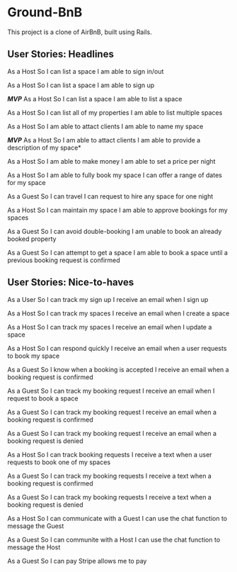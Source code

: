 # Ground-BnB
This project is a clone of AirBnB, built using Rails.

User Stories: Headlines
------------

As a Host
So I can list a space
I am able to sign in/out

As a Host
So I can list a space
I am able to sign up

***MVP***
As a Host
So I can list a space
I am able to list a space

As a Host
So I can list all of my properties
I am able to list multiple spaces

As a Host
So I am able to attact clients
I am able to name my space

***MVP***
As a Host
So I am able to attact clients
I am able to provide a description of my space*

As a Host
So I am able to make money
I am able to set a price per night

As a Host
So I am able to fully book my space
I can offer a range of dates for my space

As a Guest
So I can travel
I can request to hire any space for one night

As a Host
So I can maintain my space
I am able to approve bookings for my spaces

As a Guest
So I can avoid double-booking
I am unable to book an already booked property

As a Guest
So I can attempt to get a space
I am able to book a space until a previous booking request is confirmed


User Stories: Nice-to-haves
-------------
As a User
So I can track my sign up
I receive an email when I sign up

As a Host
So I can track my spaces
I receive an email when I create a space

As a Host
So I can track my spaces
I receive an email when I update a space

As a Host
So I can respond quickly
I receive an email when a user requests to book my space

As a Guest
So I know when a booking is accepted
I receive an email when a booking request is confirmed

As a Guest
So I can track my booking request
I receive an email when I request to book a space

As a Guest
So I can track my booking request
I receive an email when a booking request is confirmed

As a Guest
So I can track my booking request
I receive an email when a booking request is denied

As a Host
So I can track booking requests
I receive a text when a user requests to book one of my spaces

As a Guest
So I can track my booking requests
I receive a text when a booking request is confirmed

As a Guest
So I can track my booking requests
I receive a text when a booking request is denied

As a Host
So I can communicate with a Guest
I can use the chat function to message the Guest

As a Guest
So I can communite with a Host
I can use the chat function to message the Host

As a Guest
So I can pay
Stripe allows me to pay
